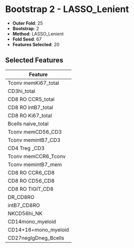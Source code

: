 # Bootstrap 2 - LASSO_Lenient

- **Outer Fold**: 25
- **Bootstrap**: 2
- **Method**: LASSO_Lenient
- **Fold Seed**: 67
- **Features Selected**: 20

## Selected Features

| Feature |
|---------|
| Tconv memKi67_total |
| CD3hi_total |
| CD8 RO CCR5_total |
| CD8 RO intB7_total |
| CD8 RO Ki67_total |
| Bcells naive_total |
| Tconv memCD56_CD3 |
| Tconv memintB7_CD3 |
| CD4 Treg _CD3 |
| Tconv memCCR6_Tconv |
| Tconv memintB7_mem |
| CD8 RO CCR6_CD8 |
| CD8 RO CD56_CD8 |
| CD8 RO TIGIT_CD8 |
| DR_CD8RO |
| intB7_CD8RO |
| NKCD56hi_NK |
| CD14mono_myeloid |
| CD14+16+mono_myeloid |
| CD27negIgDneg_Bcells |
